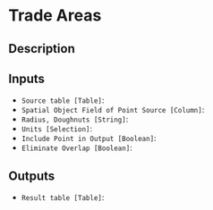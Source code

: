 
# Trade Areas
## Description

 
## Inputs
* `Source table [Table]`: 
* `Spatial Object Field of Point Source [Column]`: 
* `Radius, Doughnuts [String]`: 
* `Units [Selection]`: 
* `Include Point in Output [Boolean]`: 
* `Eliminate Overlap [Boolean]`: 

## Outputs
* `Result table [Table]`: 
